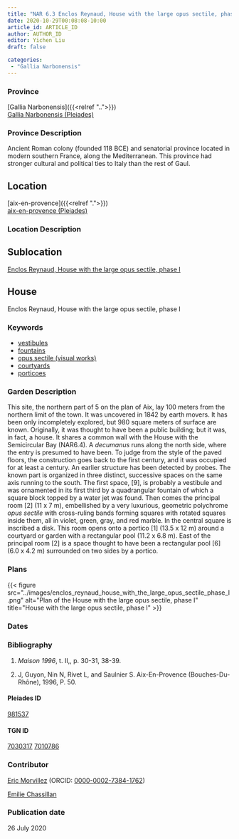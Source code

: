 ```yaml
---
title: "NAR 6.3 Enclos Reynaud, House with the large opus sectile, phase I"
date: 2020-10-29T00:08:08-10:00
article_id: ARTICLE_ID
author: AUTHOR_ID
editor: Yichen Liu
draft: false

categories:
 - "Gallia Narbonensis"
---
```


### Province

[Gallia Narbonensis]({{<relref "..">}}) \
[Gallia Narbonensis (Pleiades)](https://pleiades.stoa.org/places/981537)

### Province Description

Ancient Roman colony (founded 118 BCE) and senatorial province located in modern southern France, along the Mediterranean. This province had stronger cultural and political ties to Italy than the rest of Gaul.

## Location

[aix-en-provence]({{<relref ".">}}) \
[aix-en-provence (Pleiades)]()

### Location Description

<!--### Location Description-->

<!-- LEAVE THIS BLANK FOR NOW -->

## Sublocation

[Enclos Reynaud, House with the large opus sectile, phase I](#)

<!--### Sublocation Description-->

<!-- DESCRIPTION -->

## House

Enclos Reynaud, House with the large opus sectile, phase I



### Keywords

- [vestibules](http://vocab.getty.edu/page/aat/300083076)
- [fountains](http://vocab.getty.edu/page/aat/300006179)
- [opus sectile (visual works)](http://vocab.getty.edu/page/aat/300254462)
- [courtyards](http://vocab.getty.edu/page/aat/300004095)
- [porticoes](http://vocab.getty.edu/page/aat/300004145)



### Garden Description

This site, the northern part of 5 on the plan of Aix, lay 100 meters from the northern limit of the town. It was uncovered in 1842 by earth movers. It has been only incompletely explored, but 980 square meters of surface are known. Originally, it was thought to have been a public building; but it was, in fact, a house. It shares a common wall with the House with the Semicircular Bay (NAR6.4). A *decumanus* runs along the north side, where the entry is presumed to have been. To judge from the style of the paved floors, the construction goes back to the first century, and it was occupied for at least a century. An earlier structure has been detected by probes.
The known part is organized in three distinct, successive spaces on the same axis running to the south. The first space, [9], is probably a vestibule and was ornamented in its first third by a quadrangular fountain of which a square block topped by a water jet was found. Then comes the principal room [2] (11 x 7 m), embellished by a very luxurious, geometric polychrome *opus sectile* with cross-ruling bands forming squares with rotated squares inside them, all in violet, green, gray, and red marble. In the central square is inscribed a disk. This room opens onto a portico [1] (13.5 x 12 m) around a courtyard or garden with a rectangular pool (11.2 x 6.8 m). East of the principal room [2] is a space thought to have been a rectangular pool [6] (6.0 x 4.2 m) surrounded on two sides by a portico.

<!--### Maps-->

<!--
OLD WAY (DO NOT USE)
![alt_text](../../images/image_name.ext)
*CAPTION*

NEW WAY ↓↓↓↓
{{< figure src="../images/image_name.ext" alt="ALT_TEXT" title="CAPTION" >}}
-->

### Plans


{{< figure src="../images/enclos_reynaud_house_with_the_large_opus_sectile_phase_I.png" alt="Plan of the House with the large opus sectile, phase I" title="House with the large opus sectile, phase I" >}}


<!--### Images-->
<!--
OLD WAY (DO NOT USE)
![alt_text](../../images/image_name.ext)
*CAPTION*

NEW WAY ↓↓↓↓
{{< figure src="../images/image_name.ext" alt="ALT_TEXT" title="CAPTION" >}}
-->

### Dates



### Bibliography

1. *Maison 1996*, t. II,, p. 30-31, 38-39.


2. J, Guyon, Nin N, Rivet L, and Saulnier S. Aix-En-Provence (Bouches-Du-Rhône), 1996, P. 50.


#### Pleiades ID

[981537](https://pleiades.stoa.org/places/981537)

#### TGN ID

[7030317](http://vocab.getty.edu/page/tgn/7030317)
[7010786](http://vocab.getty.edu/page/tgn/7010786)

### Contributor

[Eric Morvillez](link) (ORCID: [0000-0002-7384-1762](https://orcid.org/0000-0002-7384-1762))

[Emilie Chassillan](link)
### Publication date

26 July 2020

<!--### Related articles-->

<!-- Links to other related articles. Leave blank for now -->
